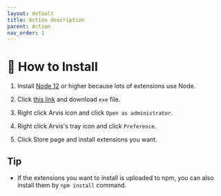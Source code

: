 ```yaml
---
layout: default
title: Action description
parent: Action
nav_order: 1
---
```


# 🌈 How to Install

1. Install [Node 12](https://nodejs.org/ko/download/) or higher because lots of extensions use Node.

2. Click [this link](https://github.com/jopemachine/arvis/releases) and download `exe` file.

3. Right click Arvis icon and click `Open as administrator`.

4. Right click Arvis's tray icon and click `Preference`.

5. Click Store page and install extensions you want.

## Tip

* If the extensions you want to install is uploaded to npm, you can also install them by `npm install` command.